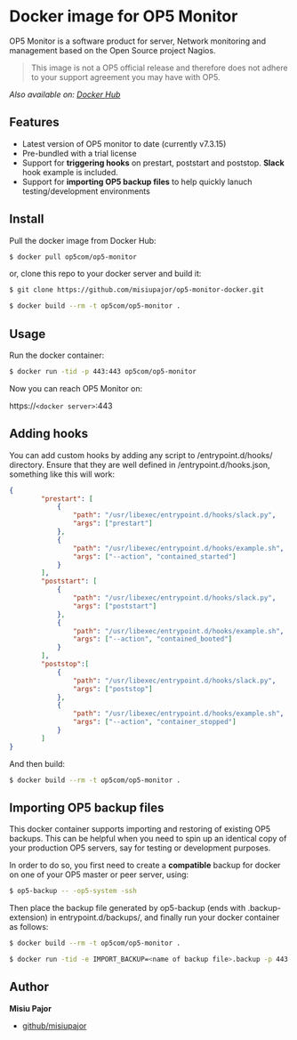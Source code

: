 # Docker image for OP5 Monitor

OP5 Monitor is a software product for server, Network monitoring and management based on the Open Source project Nagios.

> This image is not a OP5 official release and therefore does not adhere to your support agreement you may have with OP5.

*Also available on: [Docker Hub](https://hub.docker.com/r/op5com/op5-monitor)*

## Features

 * Latest version of OP5 monitor to date (currently v7.3.15)
 * Pre-bundled with a trial license
 * Support for **triggering hooks** on prestart, poststart and poststop. **Slack** hook example is included.
 * Support for **importing OP5 backup files** to help quickly lanuch testing/development environments

## Install

Pull the docker image from Docker Hub:

```sh
$ docker pull op5com/op5-monitor
```

or, clone this repo to your docker server and build it:

```sh
$ git clone https://github.com/misiupajor/op5-monitor-docker.git
```

```sh
$ docker build --rm -t op5com/op5-monitor .
```

## Usage

Run the docker container:

```sh
$ docker run -tid -p 443:443 op5com/op5-monitor
```

Now you can reach OP5 Monitor on:

https://`<docker server>`:443

## Adding hooks

You can add custom hooks by adding any script to /entrypoint.d/hooks/ directory. Ensure that they are well defined in /entrypoint.d/hooks.json, something like this will work:

```json
{
        "prestart": [
            {
                "path": "/usr/libexec/entrypoint.d/hooks/slack.py",
                "args": ["prestart"]
            },
            {
                "path": "/usr/libexec/entrypoint.d/hooks/example.sh",
                "args": ["--action", "contained_started"]
            }
        ],
        "poststart": [
            {
                "path": "/usr/libexec/entrypoint.d/hooks/slack.py",
                "args": ["poststart"]
            },
            {
                "path": "/usr/libexec/entrypoint.d/hooks/example.sh",
                "args": ["--action", "contained_booted"]
            }
        ],
        "poststop":[
            {
                "path": "/usr/libexec/entrypoint.d/hooks/slack.py",
                "args": ["poststop"]
            },
            {
                "path": "/usr/libexec/entrypoint.d/hooks/example.sh",
                "args": ["--action", "container_stopped"]
            }
        ]
}
```

And then build:

```sh
$ docker build --rm -t op5com/op5-monitor .
```

## Importing OP5 backup files

This docker container supports importing and restoring of existing OP5 backups. This can be helpful when you need to spin up an identical copy of your production OP5 servers, say for testing or development purposes.

In order to do so, you first need to create a **compatible** backup for docker on one of your OP5 master or peer server, using:
```sh
$ op5-backup -- -op5-system -ssh
```

Then place the backup file generated by op5-backup (ends with .backup-extension) in entrypoint.d/backups/, and finally run your docker container as follows:

```sh
$ docker build --rm -t op5com/op5-monitor .
```

```sh
$ docker run -tid -e IMPORT_BACKUP=<name of backup file>.backup -p 443:443 op5com/op5-monitor
```

## Author
**Misiu Pajor**

* [github/misiupajor](https://github.com/misiupajor)
